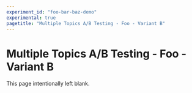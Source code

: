 ```yaml
---
experiment_id: "foo-bar-baz-demo"
experimental: true
pagetitle: "Multiple Topics A/B Testing - Foo - Variant B"
---
```


# Multiple Topics A/B Testing - Foo - Variant B ##

This page intentionally left blank.
